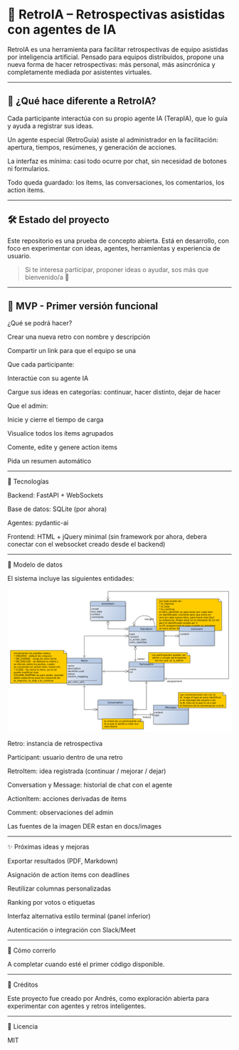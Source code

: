 # 🧠 RetroIA – Retrospectivas asistidas con agentes de IA

RetroIA es una herramienta para facilitar retrospectivas de equipo asistidas por inteligencia artificial. Pensado para equipos distribuidos, propone una nueva forma de hacer retrospectivas: más personal, más asincrónica y completamente mediada por asistentes virtuales.



---

## 🚀 ¿Qué hace diferente a RetroIA?

Cada participante interactúa con su propio agente IA (TerapIA), que lo guía y ayuda a registrar sus ideas.

Un agente especial (RetroGuía) asiste al administrador en la facilitación: apertura, tiempos, resúmenes, y generación de acciones.

La interfaz es mínima: casi todo ocurre por chat, sin necesidad de botones ni formularios.

Todo queda guardado: los ítems, las conversaciones, los comentarios, los action items.



---

## 🛠 Estado del proyecto

Este repositorio es una prueba de concepto abierta. Está en desarrollo, con foco en experimentar con ideas, agentes, herramientas y experiencia de usuario.

> Si te interesa participar, proponer ideas o ayudar, sos más que bienvenido/a 🤝




---

## 🔪 MVP - Primer versión funcional

¿Qué se podrá hacer?

Crear una nueva retro con nombre y descripción

Compartir un link para que el equipo se una

Que cada participante:

Interactúe con su agente IA

Cargue sus ideas en categorías: continuar, hacer distinto, dejar de hacer


Que el admin:

Inicie y cierre el tiempo de carga

Visualice todos los ítems agrupados

Comente, edite y genere action items

Pida un resumen automático




---

🧱 Tecnologías

Backend: FastAPI + WebSockets

Base de datos: SQLite (por ahora)

Agentes: pydantic-ai

Frontend: HTML + jQuery minimal (sin framework por ahora, debera conectar con el websocket creado desde el backend)



---

📆 Modelo de datos

El sistema incluye las siguientes entidades:

![DER](docs/images/DER.png "Modelos RetroIA")


Retro: instancia de retrospectiva

Participant: usuario dentro de una retro

RetroItem: idea registrada (continuar / mejorar / dejar)

Conversation y Message: historial de chat con el agente

ActionItem: acciones derivadas de ítems

Comment: observaciones del admin


Las fuentes de la imagen DER estan en docs/images


---

✨ Próximas ideas y mejoras

Exportar resultados (PDF, Markdown)

Asignación de action items con deadlines

Reutilizar columnas personalizadas

Ranking por votos o etiquetas

Interfaz alternativa estilo terminal (panel inferior)

Autenticación o integración con Slack/Meet



---

🧪 Cómo correrlo

A completar cuando esté el primer código disponible.


---

🧠 Créditos

Este proyecto fue creado por Andrés, como exploración abierta para experimentar con agentes y retros inteligentes.


---

📜 Licencia

MIT

